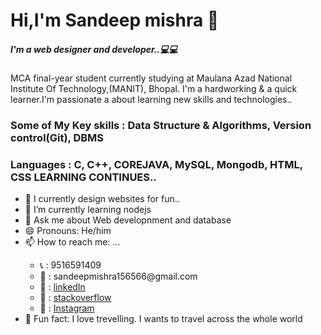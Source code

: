 <html>
  <body style="backgroundcolor:black;text:white">

<h1>Hi,I'm Sandeep mishra 🙋‍</h1>
  
  <h5> I'm a web designer and developer..💻💻 </h5> 
  <p> MCA final-year student currently studying at Maulana Azad National Institute Of Technology,(MANIT), Bhopal. I'm a hardworking & a quick learner.I'm passionate a about learning new skills and technologies..</p>

  <h3>Some of My Key skills : Data Structure & Algorithms, Version control(Git), DBMS</h3>
  <h3>Languages : C, C++, COREJAVA, MySQL, Mongodb, HTML, CSS LEARNING CONTINUES..</h3> 
  
   <ul>
   <li>🌱 I currently design websites for fun..</li>
   <li>🌱 I’m currently learning nodejs</li>
   <li> 💬 Ask me about Web developnment and database</li>
   <li>😄 Pronouns: He/him</li>
   <li>📫 How to reach me: ...  </li>
   <ul>
   <li>📞 : 9516591409</li>
   <li>📩 : sandeepmishra156566@gmail.com </li>
   <li>🔗 : <a href="https://www.linkedin.com/in/sandeep-mishra-74ba7816a/">linkedIn</a></li>
   <li>🔗 : <a href="https://stackoverflow.com/users/13263583/sandeep-mishra?tab=profile">stackoverflow</a></li>
   <li>🔗 : <a href="https://www.instagram.com/sandeeep_mishra_/">Instagram</a></li>
   </ul>
   <li>👯 Fun fact: I love trevelling. I wants to travel across the whole world</li>
   </ul>
     </body>
</html>
  
  
  
 
  
  
  
  
   
     
  

<!--
**sandy0280/sandy0280** is a ✨ _special_ ✨ repository because its `README.md` (this file) appears on your GitHub profile.

Here are some ideas to get you started:

-  I’m currently working on ...
-  <img align= "right" src ="D:\SANDEEP IMAGES\sandeep\20190609_205154/ frame" alt="Content not available">
-  I’m looking to collaborate on ...
- 🤔 I’m looking for help with ...
  
-->
